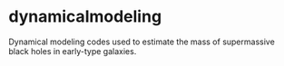 # dynamicalmodeling
Dynamical modeling codes used to estimate the mass of supermassive black holes in early-type galaxies.
